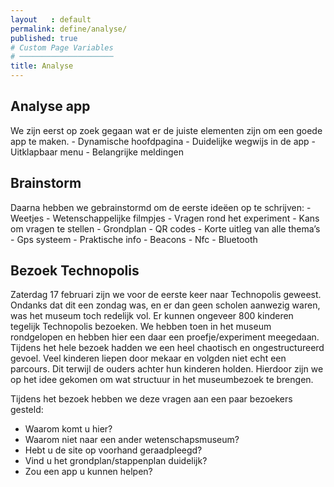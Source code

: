 ```yaml
---
layout   : default
permalink: define/analyse/
published: true
# Custom Page Variables
# ─────────────────────
title: Analyse
---
```

<h2>Analyse app </h2>
We zijn eerst op zoek gegaan wat er de juiste elementen zijn om een goede app te maken. 
- Dynamische hoofdpagina
- Duidelijke wegwijs in de app
- Uitklapbaar menu
- Belangrijke meldingen 

<h2>Brainstorm</h2>
Daarna hebben we gebrainstormd om de eerste ideëen op te schrijven:
- Weetjes
- Wetenschappelijke filmpjes
- Vragen rond het experiment
- Kans om vragen te stellen
- Grondplan
- QR codes
- Korte uitleg van alle thema’s
- Gps systeem
- Praktische info
- Beacons
- Nfc
- Bluetooth

<h2>Bezoek Technopolis </h2>
Zaterdag 17 februari zijn we voor de eerste keer naar Technopolis geweest. Ondanks dat dit een zondag was, en er dan geen scholen aanwezig waren, was het museum toch redelijk vol. Er kunnen ongeveer 800 kinderen tegelijk Technopolis bezoeken. We hebben toen in het museum rondgelopen en hebben hier een daar een proefje/experiment meegedaan. Tijdens het hele bezoek hadden we een heel chaotisch en ongestructureerd gevoel. Veel kinderen liepen door mekaar en volgden niet echt een parcours. Dit terwijl de ouders achter hun kinderen holden. Hierdoor zijn we op het idee gekomen om wat structuur in het museumbezoek te brengen. 

Tijdens het bezoek hebben we deze vragen aan een paar bezoekers gesteld:
- Waarom komt u hier? 
- Waarom niet naar een ander wetenschapsmuseum?
- Hebt u de site op voorhand geraadpleegd?
- Vind u het grondplan/stappenplan duidelijk?
- Zou een app u kunnen helpen?


